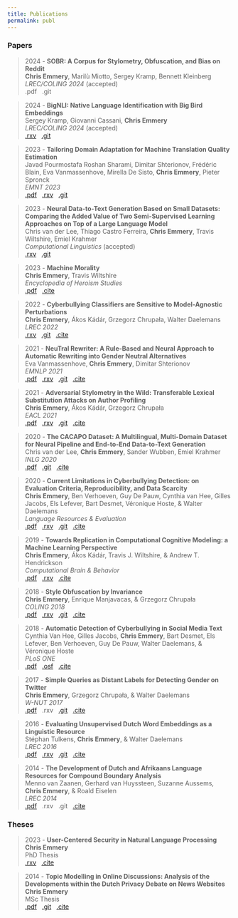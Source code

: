 ```yaml
---
title: Publications
permalink: publ
---
```


### Papers

> 2024 - **SOBR: A Corpus for Stylometry, Obfuscation, and Bias on Reddit** <br>
  **Chris Emmery**, Marilù Miotto, Sergey Kramp, Bennett Kleinberg <br>
  *LREC/COLING 2024* (accepted) <br>
  .pdf &nbsp;
  .git &nbsp;

> 2024 - **BigNLI: Native Language Identification with Big Bird Embeddings** <br>
  Sergey Kramp, Giovanni Cassani, **Chris Emmery** <br>
  *LREC/COLING 2024* (accepted) <br>
  [.rxv](https://arxiv.org/abs/2309.06923) &nbsp;
  [.git](https://github.com/SergeyKramp/mthesis-bigbird-embeddings) &nbsp;

> 2023 - **Tailoring Domain Adaptation for Machine Translation Quality Estimation** <br>
  Javad Pourmostafa Roshan Sharami, Dimitar Shterionov, Frédéric Blain, Eva Vanmassenhove, Mirella De Sisto, **Chris Emmery**, Pieter Spronck <br>
  *EMNT 2023* <br>
  [.pdf](https://aclanthology.org/2023.eamt-1.2.pdf) &nbsp;
  [.rxv](https://arxiv.org/abs/2304.08891) &nbsp;
  [.git](https://github.com/JoyeBright/DA-QE-EAMT2023) &nbsp;

> 2023 - **Neural Data-to-Text Generation Based on Small Datasets: Comparing the Added Value of Two Semi-Supervised Learning Approaches on Top of a Large Language Model** <br>
  Chris van der Lee, Thiago Castro Ferreira, **Chris Emmery**, Travis Wiltshire, Emiel Krahmer <br>
  *Computational Linguistics* (accepted) <br>
  [.rxv](https://arxiv.org/abs/2207.06839) &nbsp;
  [.git](https://github.com/TallChris91/Extending_Trainsets) &nbsp;
  
> 2023 - **Machine Morality** <br>
  **Chris Emmery**, Travis Wiltshire <br>
  *Encyclopedia of Heroism Studies* <br>
  [.pdf](https://link.springer.com/referenceworkentry/10.1007/978-3-031-17125-3_317-1) &nbsp;
  [.cite](https://research.tilburguniversity.edu/en/publications/machine-morality#cite-BIBTEX) &nbsp;

> 2022 - **Cyberbullying Classifiers are Sensitive to Model-Agnostic Perturbations** <br>
  **Chris Emmery**, Ákos Kádár, Grzegorz Chrupała, Walter Daelemans <br>
  *LREC 2022* <br>
  [.rxv](https://arxiv.org/abs/2109.06105) &nbsp;
  [.git](https://github.com/cmry/augtox) &nbsp;
  [.cite](https://research.tilburguniversity.edu/en/publications/cyberbullying-classifiers-are-sensitive-to-model-agnostic-perturb#cite-BIBTEX) &nbsp;

> 2021 - **NeuTral Rewriter: A Rule-Based and Neural Approach to Automatic Rewriting into Gender Neutral Alternatives** <br>
  Eva Vanmassenhove, **Chris Emmery**, Dimitar Shterionov <br>
  *EMNLP 2021* <br>
  [.pdf](https://aclanthology.org/2021.emnlp-main.704/) &nbsp;
  [.rxv](https://arxiv.org/abs/2109.06105) &nbsp;
  [.git](https://github.com/vnmssnhv/NeuTralRewriter) &nbsp;
  [.cite](https://research.tilburguniversity.edu/en/publications/neutral-rewriter-a-rule-based-and-neural-approach-to-automatic-re#cite-BIBTEX) &nbsp;

> 2021 - **Adversarial Stylometry in the Wild: Transferable Lexical Substitution Attacks on Author Profiling** <br>
  **Chris Emmery**, Ákos Kádár, Grzegorz Chrupała <br>
  *EACL 2021* <br>
  [.pdf](https://www.aclweb.org/anthology/2021.eacl-main.203.pdf) &nbsp;
  [.rxv](https://arxiv.org/abs/2101.11310) &nbsp;
  [.git](https://github.com/cmry/reap) &nbsp;
  [.cite](https://research.tilburguniversity.edu/en/publications/adversarial-stylometry-in-the-wild-transferable-lexical-substitut#cite-BIBTEX) &nbsp;

> 2020 - **The CACAPO Dataset: A Multilingual, Multi-Domain Dataset for Neural Pipeline and End-to-End Data-to-Text Generation** <br>
  Chris van der Lee, **Chris Emmery**, Sander Wubben, Emiel Krahmer <br>
  *INLG 2020* <br>
  [.pdf](https://pdfs.semanticscholar.org/9629/f883ab622488ea6d24dd0d3af7014d734852.pdf) &nbsp;
  [.git](https://github.com/TallChris91/CACAPO-Dataset) &nbsp;
  [.cite](https://research.tilburguniversity.edu/en/publications/the-cacapo-dataset-a-multilingual-multi-domain-dataset-for-neural#cite-BIBTEX) &nbsp;

> 2020 - **Current Limitations in Cyberbullying Detection: on Evaluation Criteria, Reproducibility, and Data Scarcity** <br>
  **Chris Emmery**, Ben Verhoeven, Guy De Pauw, Cynthia van Hee, Gilles Jacobs, Els Lefever, Bart Desmet, Véronique Hoste, & Walter Daelemans <br>
  *Language Resources & Evaluation* <br>
  [.pdf](https://link.springer.com/article/10.1007/s10579-020-09509-1) &nbsp;
  [.rxv](https://arxiv.org/abs/1910.11922) &nbsp;
  [.git](https://github.com/cmry/amica) &nbsp;
  [.cite](https://research.tilburguniversity.edu/en/publications/current-limitations-in-cyberbullying-detection-on-evaluation-crit#cite-BIBTEX) &nbsp;

> 2019 - **Towards Replication in Computational Cognitive Modeling: a Machine Learning Perspective** <br>
  **Chris Emmery**, Ákos Kádár, Travis J. Wiltshire, & Andrew T. Hendrickson <br>
  *Computational Brain & Behavior* <br>
  [.pdf](https://link.springer.com/content/pdf/10.1007%2Fs42113-019-00055-w.pdf) &nbsp;
  [.rxv](https://psyarxiv.com/9y72b/) &nbsp;
  [.cite](https://research.tilburguniversity.edu/en/publications/towards-replication-in-computational-cognitive-modeling-a-machine#cite-BIBTEX) &nbsp;

> 2018 - **Style Obfuscation by Invariance** <br>
  **Chris Emmery**, Enrique Manjavacas, & Grzegorz Chrupała <br>
  *COLING 2018* <br>
  [.pdf](http://aclweb.org/anthology/C18-1084) &nbsp;
  [.rxv](https://arxiv.org/abs/1805.07143) &nbsp;
  [.git](https://github.com/cmry/style-obfuscation) &nbsp;
  [.cite](https://research.tilburguniversity.edu/en/publications/style-obfuscation-by-invariance#cite-BIBTEX)

> 2018 - **Automatic Detection of Cyberbullying in Social Media Text** <br>
  Cynthia Van Hee, Gilles Jacobs, **Chris Emmery**, Bart Desmet, Els Lefever, Ben Verhoeven, Guy De Pauw, Walter Daelemans, & Véronique Hoste <br>
  *PLoS ONE* <br> 
  [.pdf](https://journals.plos.org/plosone/article?id=10.1371/journal.pone.0203794) &nbsp;
  [.osf](https://osf.io/rgqw8/) &nbsp;
  [.cite](https://research.tilburguniversity.edu/en/publications/automatic-detection-of-cyberbullying-in-social-media-text#cite-BIBTEX) &nbsp;

> 2017 - **Simple Queries as Distant Labels for Detecting Gender on Twitter** <br>
  **Chris Emmery**, Grzegorz Chrupała, & Walter Daelemans <br>
  *W-NUT 2017* <br>
  [.pdf](http://noisy-text.github.io/2017/pdf/WNUT07.pdf) &nbsp;
  .rxv &nbsp;
  [.git](https://github.com/cmry/simple-queries) &nbsp;
  [.cite](https://research.tilburguniversity.edu/en/publications/simple-queries-as-distant-labels-for-detecting-gender-on-twitter#cite-BIBTEX) &nbsp;

> 2016 - **Evaluating Unsupervised Dutch Word Embeddings as a Linguistic Resource** <br>
  Stéphan Tulkens, **Chris Emmery**, & Walter Daelemans <br>
  *LREC 2016* <br>
  [.pdf](https://arxiv.org/pdf/1607.00225.pdf) &nbsp;
  [.rxv](https://arxiv.org/abs/1607.00225) &nbsp;
  [.git](https://github.com/clips/dutchembeddings) &nbsp;
  [.cite](https://research.tilburguniversity.edu/en/publications/evaluating-unsupervised-dutch-word-embeddings-as-a-linguistic-res#cite-BIBTEX) &nbsp;

> 2014 - **The Development of Dutch and Afrikaans Language Resources for Compound Boundary Analysis** <br>
  Menno van Zaanen, Gerhard van Huyssteen, Suzanne Aussems, **Chris Emmery**, & Roald Eiselen <br>
  *LREC 2014* <br>
  [.pdf](http://ilk.uvt.nl/menno/files/docs/p_lrec14.pdf) &nbsp;
  .rxv &nbsp;
  .git &nbsp;
  [.cite](https://research.tilburguniversity.edu/en/publications/the-development-of-dutch-and-afrikaans-language-resources-for-com#cite-BIBTEX)


### Theses

> 2023 - **User-Centered Security in Natural Language Processing** <br>
  **Chris Emmery** <br>
  PhD Thesis <br>
  [.rxv](https://arxiv.org/abs/2301.04230) &nbsp;
  [.cite](https://research.tilburguniversity.edu/en/publications/user-centered-security-in-natural-language-processing) &nbsp;

> 2014 - **Topic Modelling in Online Discussions: Analysis of the Developments within the Dutch Privacy Debate on News Websites** <br>
  **Chris Emmery** <br>
  MSc Thesis <br>
  [.pdf](http://arno.uvt.nl/show.cgi?fid=135375) &nbsp;
  [.git](https://github.com/cmry/gomi/tree/master/AIVB) &nbsp;
  [.cite](https://www.worldcat.org/title/topic-modelling-in-online-discussions-analysis-of-the-developments-within-the-dutch-privacy-debate-on-news-websites/oclc/894803324&referer=brief_results)
